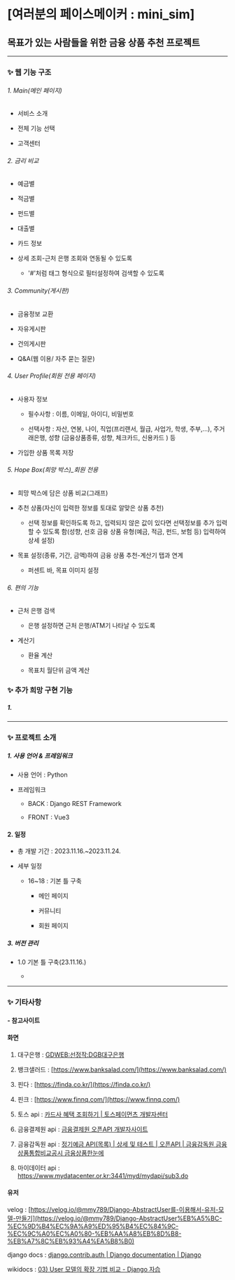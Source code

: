 # [여러분의 페이스메이커 : mini_sim]

## 목표가 있는 사람들을 위한 금융 상품 추천 프로젝트

---

### ✨ **웹 기능 구조**

###### 1. Main(메인 페이지)

- 서비스 소개

- 전체 기능 선택

- 고객센터
  
  

###### 2. 금리 비교

- 예금별

- 적금별

- 펀드별

- 대출별

- 카드 정보

- 상세 조회-근처 은행 조회와 연동될 수 있도록
  
  - '#'처럼 태그 형식으로 필터설정하여 검색할 수 있도록
  
     

###### 3.  Community(게시판)

- 금융정보 교환

- 자유게시판

- 건의게시판

- Q&A(웹 이용/ 자주 묻는 질문)
  
    

###### 4. User Profile(회원 전용 페이지)

- 사용자 정보
  
  - 필수사항 : 이름, 이메일, 아이디, 비밀번호
  
  - 선택사항 : 자산, 연봉, 나이, 직업(프리랜서, 월급, 사업가, 학생, 주부,…), 주거래은행, 성향 (금융상품종류, 성향, 체크카드, 신용카드 ) 등

- 가입한 상품 목록 저장

   

###### 5. Hope Box(희망 박스)_회원 전용

- 희망 박스에 담은 상품 비교(그래프)

- 추천 상품(자신이 입력한 정보를 토대로 알맞은 상품 추천)
  
  - 선택 정보를 확인하도록 하고, 입력되지 않은 값이 있다면 선택정보를 추가 입력할 수 있도록 함(성향, 선호 금융 상품 유형(예금, 적금, 펀드, 보험 등) 입력하여 상세 설정)

- 목표 설정(종류, 기간, 금액)하여 금융 상품 추천-계산기 탭과 연계
  
  - 퍼센트 바, 목표 이미지 설정

  

###### 6. 편의 기능

- 근처 은행 검색
  
  - 은행 설정하면 근처 은행/ATM기 나타날 수 있도록 

- 계산기
  
  - 환율 계산
  
  - 목표치 월단위 금액 계산

### 

### ✨ 추가 희망 구현 기능

##### 1.

---



### ✨ **프로젝트 소개**

##### 1. 사용 언어 & 프레임워크

- 사용 언어 : Python

- 프레임워크
  
  - BACK : Django REST Framework
  
  - FRONT : Vue3

#### 

#### 2. 일정

- 총 개발 기간 : 2023.11.16.~2023.11.24.

- 세부 일정
  
  - 16~18 : 기본 틀 구축
    
    - 메인 페이지
    
    - 커뮤니티
    
    - 회원 페이지

##### 3. 버전 관리

- 1.0 기본 틀 구축(23.11.16.)
  
  - 



---

### ✨ 기타사항

#### - 참고사이트

#### 화면

1. 대구은행 : [GDWEB:선정작:DGB대구은행](https://www.gdweb.co.kr/sub/view.asp?displayrow=60&Txt_key=all&Txt_word=&Txt_agnumber=&Txt_fgbn=5&Txt_bcode1=021810001&Txt_gbflag=&Txt_bcode2=&Txt_bcode3=&Txt_bcode4=&Txt_bcode5=&Page=1&str_no=19756)

2. 뱅크샐러드 : [https://www.banksalad.com/](https://www.banksalad.com/)

3. 핀다 : [https://finda.co.kr/](https://finda.co.kr/)

4. 핀크 : [https://www.finnq.com/](https://www.finnq.com/)

5. 토스 api : [카드사 혜택 조회하기 | 토스페이먼츠 개발자센터](https://docs.tosspayments.com/common/apis/card-benefits)

6. 금융결제원 api : [금융결제원 오픈API 개발자사이트](https://developers.kftc.or.kr/dev/openapi/map)

7. 금융감독원 api : [정기예금 API(목록) | 상세 및 테스트 | 오픈API | 금융감독원 금융상품통합비교공시 금융상품한눈에](https://finlife.fss.or.kr/finlife/api/fdrmDpstApi/list.do?menuNo=700052)

8. 마이데이터 api : https://www.mydatacenter.or.kr:3441/myd/mydapi/sub3.do

#### 

#### 유저

velog : [](https://velog.io/@mmy789/Django-AbstractUser%EB%A5%BC-%EC%9D%B4%EC%9A%A9%ED%95%B4%EC%84%9C-%EC%9C%A0%EC%A0%80-%EB%AA%A8%EB%8D%B8-%EB%A7%8C%EB%93%A4%EA%B8%B0)[https://velog.io/@mmy789/Django-AbstractUser를-이용해서-유저-모델-만들기](https://velog.io/@mmy789/Django-AbstractUser%EB%A5%BC-%EC%9D%B4%EC%9A%A9%ED%95%B4%EC%84%9C-%EC%9C%A0%EC%A0%80-%EB%AA%A8%EB%8D%B8-%EB%A7%8C%EB%93%A4%EA%B8%B0)

django docs : [django.contrib.auth | Django documentation | Django](https://docs.djangoproject.com/en/4.2/ref/contrib/auth/)

wikidocs : [03) User 모델의 확장 기법 비교 - Django 자습](https://wikidocs.net/6651)